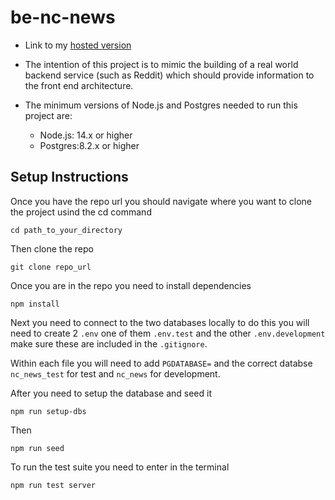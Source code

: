 # be-nc-news

- Link to my [hosted version](https://be-nc-news-dm0u.onrender.com)

- The intention of this project is to mimic the building of a real world backend service (such as Reddit) which should provide information to the front end architecture.

- The minimum versions of Node.js and Postgres needed to run this project are:
    - Node.js: 14.x or higher
    - Postgres:8.2.x or higher

## Setup Instructions

Once you have the repo url you should navigate where you want to clone the project usind the cd command 

   ` cd path_to_your_directory `

Then clone the repo 

    git clone repo_url

Once you are in the repo you need to install dependencies

    npm install

Next you need to connect to the two databases locally to do this you will need to create 2 `.env` one of them `.env.test` and the other `.env.development` make sure these are included in the `.gitignore`.

Within each file you will need to add `PGDATABASE=` and the correct databse  `nc_news_test` for test and `nc_news` for development.

After you need to setup the database and seed it 

    npm run setup-dbs

Then

    npm run seed

To run the test suite you need to enter in the terminal

    npm run test server
